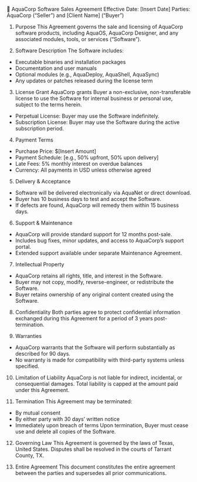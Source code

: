 📜 AquaCorp Software Sales Agreement
Effective Date: [Insert Date]
Parties: AquaCorp (“Seller”) and [Client Name] (“Buyer”)

1. Purpose
This Agreement governs the sale and licensing of AquaCorp software products, including AquaOS, AquaCorp Designer, and any associated modules, tools, or services (“Software”).

2. Software Description
The Software includes:
- Executable binaries and installation packages
- Documentation and user manuals
- Optional modules (e.g., AquaDeploy, AquaShell, AquaSync)
- Any updates or patches released during the license term

3. License Grant
AquaCorp grants Buyer a non-exclusive, non-transferable license to use the Software for internal business or personal use, subject to the terms herein.
- Perpetual License: Buyer may use the Software indefinitely.
- Subscription License: Buyer may use the Software during the active subscription period.

4. Payment Terms
- Purchase Price: $[Insert Amount]
- Payment Schedule: [e.g., 50% upfront, 50% upon delivery]
- Late Fees: 5% monthly interest on overdue balances
- Currency: All payments in USD unless otherwise agreed

5. Delivery & Acceptance
- Software will be delivered electronically via AquaNet or direct download.
- Buyer has 10 business days to test and accept the Software.
- If defects are found, AquaCorp will remedy them within 15 business days.

6. Support & Maintenance
- AquaCorp will provide standard support for 12 months post-sale.
- Includes bug fixes, minor updates, and access to AquaCorp’s support portal.
- Extended support available under separate Maintenance Agreement.

7. Intellectual Property
- AquaCorp retains all rights, title, and interest in the Software.
- Buyer may not copy, modify, reverse-engineer, or redistribute the Software.
- Buyer retains ownership of any original content created using the Software.

8. Confidentiality
Both parties agree to protect confidential information exchanged during this Agreement for a period of 3 years post-termination.

9. Warranties
- AquaCorp warrants that the Software will perform substantially as described for 90 days.
- No warranty is made for compatibility with third-party systems unless specified.

10. Limitation of Liability
AquaCorp is not liable for indirect, incidental, or consequential damages. Total liability is capped at the amount paid under this Agreement.

11. Termination
This Agreement may be terminated:
- By mutual consent
- By either party with 30 days’ written notice
- Immediately upon breach of terms
Upon termination, Buyer must cease use and delete all copies of the Software.

12. Governing Law
This Agreement is governed by the laws of Texas, United States. Disputes shall be resolved in the courts of Tarrant County, TX.

13. Entire Agreement
This document constitutes the entire agreement between the parties and supersedes all prior communications.
